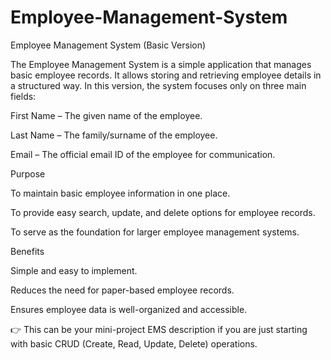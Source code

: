 # Employee-Management-System
Employee Management System (Basic Version)

The Employee Management System is a simple application that manages basic employee records. It allows storing and retrieving employee details in a structured way. In this version, the system focuses only on three main fields:

First Name – The given name of the employee.

Last Name – The family/surname of the employee.

Email – The official email ID of the employee for communication.

Purpose

To maintain basic employee information in one place.

To provide easy search, update, and delete options for employee records.

To serve as the foundation for larger employee management systems.

Benefits

Simple and easy to implement.

Reduces the need for paper-based employee records.

Ensures employee data is well-organized and accessible.

👉 This can be your mini-project EMS description if you are just starting with basic CRUD (Create, Read, Update, Delete) operations.
